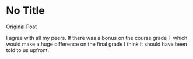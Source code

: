 # No Title

[Original Post](https://discourse.onlinedegree.iitm.ac.in/t/172246/31)

<p>I agree with all my peers. If there was a bonus on the course grade T which would make a huge difference on the final grade I think it should have been told to us upfront.</p>